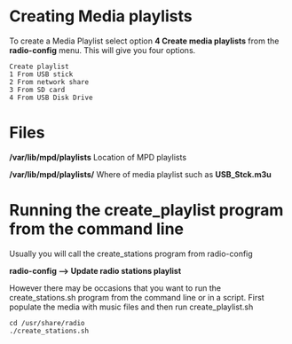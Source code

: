 Creating Media playlists
========================

To create a Media Playlist select option **4 Create media playlists** from the **radio-config** menu. This will give you four options.

```
Create playlist
1 From USB stick 
2 From network share
3 From SD card
4 From USB Disk Drive
```

Files
=====
**/var/lib/mpd/playlists** Location of MPD playlists

**/var/lib/mpd/playlists/<name>** Where <name>of media playlist such as **USB_Stck.m3u**

Running the create_playlist program from the command line
=========================================================
Usually you will call the create_stations program from radio-config

**radio-config --> Update radio stations playlist**

However there may be occasions that you want to run the create_stations.sh program from the command line or in a script. First populate the media with music files and then run create_playlist.sh

```
cd /usr/share/radio
./create_stations.sh
